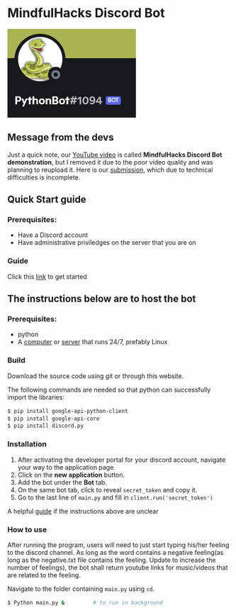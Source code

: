 # MindfulHacks Discord Bot
[![Demonstration of ](.misc/preview.png)](https://youtu.be/CtlxeyeFFSQ "Demonstration. You will be redirected to YouTube")

## Message from the devs
Just a quick note, our [YouTube video](https://youtu.be/MqmW8C2NsnQ) is called **MindfulHacks Discord Bot demonstration**, but I removed it due to the poor video quality and was planning to reupload it. Here is our [submission](https://devpost.com/software/discord-python-bot-0g14qa), which due to technical difficulties is incomplete.

## Quick Start guide
### Prerequisites:
- Have a Discord account
- Have administrative priviledges on the server that you are on
### Guide
Click this [link](https://discord.com/oauth2/authorize?client_id=883604218915725312&permissions=257698495552&scope=bot) to get started

## The instructions below are to host the bot
### Prerequisites: 
- python
- A [computer](https://www.aftershockpc.com/) or [server](https://aws.amazon.com/free/) that runs 24/7, prefably Linux

### Build
Download the source code using git or through this website.

The following commands are needed so that python can successfully import the libraries:
```bash
$ pip install google-api-python-client
$ pip install google-api-core
$ pip install discord.py
```

### Installation
1. After activating the developer portal for your discord account, navigate your way to the application page. 
2. Click on the **new application** button.
3. Add the bot under the **Bot** tab.
4. On the same bot tab, click to reveal `secret_token` and copy it.
5. Go to the last line of `main.py` and fill in `client.run('secret_token')`

A helpful [guide](https://www.howtogeek.com/364225/how-to-make-your-own-discord-bot) if the instructions above are unclear

### How to use
After running the program, users will need to just start typing his/her feeling to the discord channel. As long as the word contains a negative feeling(as long as the negative.txt file contains the feeling. Update to increase the number of feelings), the bot shall return youtube links for music/videos that are related to the feeling.

Navigate to the folder containing `main.py` using `cd`. 
```bash
$ Python main.py &         # to run in background
```
